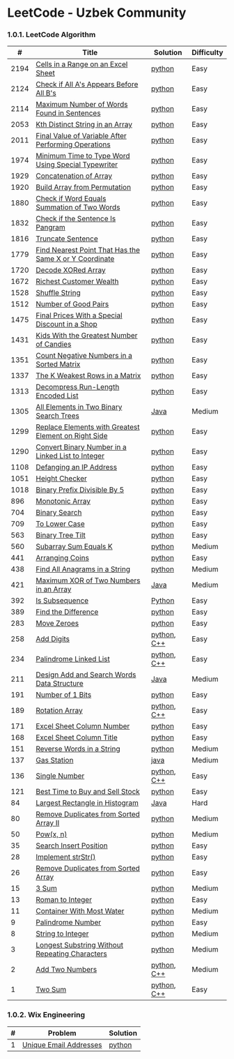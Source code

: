 LeetCode - Uzbek Community
========

### 1.0.1. LeetCode Algorithm

| #      | Title                                                                                                                                             | Solution                                                                                                                                    | Difficulty |
|--------|---------------------------------------------------------------------------------------------------------------------------------------------------|---------------------------------------------------------------------------------------------------------------------------------------------|------------|
| 2194   | [Cells in a Range on an Excel Sheet](https://leetcode.com/problems/cells-in-a-range-on-an-excel-sheet/)                                           | [python](Algorithms/python/CellsInARangeOnAnExcelSheet/cells-in-a-range-on-an-excel-sheet.py)                                               | Easy       |
| 2124   | [Check if All A's Appears Before All B's](https://leetcode.com/problems/check-if-all-as-appears-before-all-bs/)                                   | [python](Algorithms/python/CheckifAllAsAppearsBeforeAllBs/Check-if-All-A's-Appears-Before-All-B's.py)                                       | Easy       |
| 2114   | [Maximum Number of Words Found in Sentences](https://leetcode.com/problems/maximum-number-of-words-found-in-sentences/)                           | [python](Algorithms/python/MaximumNumberofWordsFoundinSentences/MaximumNumberofWordsFoundinSentences.py)                                    | Easy       |
| 2053   | [Kth Distinct String in an Array](https://leetcode.com/problems/kth-distinct-string-in-an-array/)                                                 | [python](Algorithms/python/KthDistinctStringInAnArray/distinct-string-in-an-array.py)                                                       | Easy       |
| 2011   | [Final Value of Variable After Performing Operations](https://leetcode.com/problems/final-value-of-variable-after-performing-operations/)         | [python](Algorithms/python/FinalValueOfVariableAfterPerformingOperations/FinalValueofVariableAfterPerformingOperations.py)                  | Easy       |
| 1974   | [Minimum Time to Type Word Using Special Typewriter](https://leetcode.com/problems/minimum-time-to-type-word-using-special-keyboard/)             | [python](Algorithms/python/MinimumTimetoTypeWordUsingSpecialTypewriter/minimum-time-to-type-word-using-special-typewriter.py)               | Easy       |
| 1929   | [Concatenation of Array](https://leetcode.com/problems/concatenation-of-array/)                                                                   | [python](Algorithms/python/ConcatenationOfArray/ConcatenationOfArray.py)                                                                    | Easy       |
| 1920   | [Build Array from Permutation](https://leetcode.com/problems/build-array-from-permutation/)                                                       | [python](Algorithms/python/BuildArrayfromPermutation/BuildArrayfromPermutation.py)                                                          | Easy       |
| 1880   | [Check if Word Equals Summation of Two Words](https://leetcode.com/problems/check-if-word-equals-summation-of-two-words/)                         | [python](Algorithms/python/CheckIfWordEqualsSummationOfTwoWords/ifWordEqualsSummationofTwo-Words.py)                                        | Easy       |
| 1832   | [Check if the Sentence Is Pangram](https://leetcode.com/problems/check-if-the-sentence-is-pangram/)                                               | [python](Algorithms/python/CheckIfTheSentenceIsPangram/check-if-the-sentence-is-pangram.py)                                                 | Easy       |
| 1816   | [Truncate Sentence](https://leetcode.com/problems/truncate-sentence/)                                                                             | [python](Algorithms/python/TruncateSentence/Truncate-Sentence.py)                                                                           | Easy       |
| 1779   | [Find Nearest Point That Has the Same X or Y Coordinate](https://leetcode.com/problems/find-nearest-point-that-has-the-same-x-or-y-coordinate/)   | [python](Algorithms/python/FindNearestPointThatHasTheSameXorYCoordinate/Find-Nearest-Point–That-Has-the-Same-X-or-Y-Coordinate.py)          | Easy       |
| 1720   | [Decode XORed Array](https://leetcode.com/problems/decode-xor-ed-array/)                                                                          | [python](Algorithms/python/DecodeXORedArray/DecodeXORedArray.py)                                                                            | Easy       |
| 1672   | [Richest Customer Wealth](https://leetcode.com/problems/richest-customer-wealth)                                                                  | [python](Algorithms/python/RichestCustomerWealth/)                                                                                          | Easy       |
| 1528   | [Shuffle String](https://leetcode.com/problems/shuffle-string)                                                                                    | [python](Algorithms/python/ShuffleString/ShuffleString.py)                                                                                  | Easy       |
| 1512   | [Number of Good Pairs](https://leetcode.com/problems/number-of-good-pairs)                                                                        | [python](Algorithms/python/NumberOfGoodPairs/NumberOfGoodPairs.py)                                                                          | Easy       |
| 1475   | [Final Prices With a Special Discount in a Shop](https://leetcode.com/problems/final-prices-with-a-special-discount-in-a-shop/)                   | [python](Algorithms/python/FinalPricesWithaSpecialDiscountinaShop/final-prices-with-a-special-discount-in-a-shop.py)                        | Easy       |
| 1431   | [Kids With the Greatest Number of Candies](https://leetcode.com/problems/kids-with-the-greatest-number-of-candies/)                               | [python](Algorithms/python/KidsWiththeGreatestNumberofCandies/KidsWiththeGreatestNumberofCandies.py)                                        | Easy       |
| 1351   | [Count Negative Numbers in a Sorted Matrix](https://leetcode.com/problems/count-negative-numbers-in-a-sorted-matrix/)                             | [python](Algorithms/python/CountNegativeNumbersinaSortedMatrix/Count-Negative-Numbers-in-a-Sorted-Matrix.py)                                | Easy       |
| 1337   | [The K Weakest Rows in a Matrix](https://leetcode.com/problems/the-k-weakest-rows-in-a-matrix/)                                                   | [python](Algorithms/python/TheKWeakestRowsinaMatrix/The-K-Weakest-Rows-in-a-Matrix.py)                                                      | Easy       |
| 1313   | [Decompress Run-Length Encoded List](https://leetcode.com/problems/decompress-run-length-encoded-list/)                                           | [python](Algorithms/python/DecompressRun-LengthEncodedList/1313-Decompress-Run-Length-Encoded-List.py)                                      | Easy       |
| 1305   | [All Elements in Two Binary Search Trees](https://leetcode.com/problems/all-elements-in-two-binary-search-trees)                                  | [Java](Algorithms/Java/AllElementsInTwoBinarySearchTrees/All_Elements_in_Two_Binary_Search_Trees.java)                                      | Medium     |
| 1299   | [Replace Elements with Greatest Element on Right Side](https://leetcode.com/problems/replace-elements-with-greatest-element-on-right-side/)       | [python](Algorithms/python/ReplaceElementswithGreatestElementonRightSide/Replace-Elements-with-Greatest-Element-on-Right-Side.py)           | Easy       |
| 1290   | [Convert Binary Number in a Linked List to Integer](https://leetcode.com/problems/convert-binary-number-in-a-linked-list-to-integer/)             | [python](Algorithms/python/ConvertBinaryNumberinaLinkedListtoInteger/1290.ConvertBinaryNumberinaLinkedListtoInteger.py)                     | Easy       |
| 1108   | [Defanging an IP Address](https://leetcode.com/problems/defanging-an-ip-address)                                                                  | [python](Algorithms/python/DefanginganIPAddress/DefangingAnIPAddress.py)                                                                    | Easy       |
| 1051   | [Height Checker](https://leetcode.com/problems/height-checker/)                                                                                   | [python](Algorithms/python/HeightChecker/height-checker.py)                                                                                 | Easy       |
| 1018   | [Binary Prefix Divisible By 5](https://leetcode.com/problems/binary-prefix-divisible-by-5/)                                                       | [python](Algorithms/python/BinaryPrefixDivisibleBy5/BinaryPrefixDivisibleBy5.py)                                                            | Easy       |
| 896    | [Monotonic Array](https://leetcode.com/problems/monotonic-array/)                                                                                 | [python](Algorithms/python/MonotonicArray/monotonic-array.py)                                                                               | Easy       |
| 704    | [Binary Search](https://leetcode.com/problems/binary-search/)                                                                                     | [python](Algorithms/python/BinarySearch/704-binary-search.py)                                                                               | Easy       |
| 709    | [To Lower Case](https://leetcode.com/problems/to-lower-case)                                                                                      | [python](Algorithms/python/ToLowerCase/ToLowerCase.py)                                                                                      | Easy       |
| 563    | [Binary Tree Tilt](https://leetcode.com/problems/binary-tree-tilt)                                                                                | [python](Algorithms/python/BinaryTreeTilt/BinaryTreeTilt.py)                                                                                | Easy       |
| 560    | [Subarray Sum Equals K](https://leetcode.com/problems/subarray-sum-equals-k/)                                                                     | [python](Algorithms/python/SubarraySumEqualsK/Subarray-Sum-Equals-K.py)                                                                     | Medium     |
| 441    | [Arranging Coins](https://leetcode.com/problems/arranging-coins/)                                                                                 | [python](Algorithms/python/ArrangingCoins/441-arranging-coins.py)                                                                           | Easy       |
| 438    | [Find All Anagrams in a String](https://leetcode.com/problems/find-all-anagrams-in-a-string/)                                                     | [python](Algorithms/python/FindAllAnagramsinaString/Find-All-Anagrams-in-a-String.py)                                                       | Medium     |
| 421    | [Maximum XOR of Two Numbers in an Array](https://leetcode.com/problems/maximum-xor-of-two-numbers-in-an-array/)                                   | [Java](Algorithms/Java/MaximumXOROfTwoNumbersInAnArray/Maximum_XOR_of_Two_Numbers_in_an_Array.java)                                         | Medium     |
| 392    | [Is Subsequence](https://leetcode.com/problems/is-subsequence/)                                                                                   | [Python](Algorithms/python/IsSubsequence/392-is-subsequence.py)                                                                             | Easy       |
| 389    | [Find the Difference](https://leetcode.com/problems/find-the-difference/)                                                                         | [python](Algorithms/python/FindTheDifference/389-find-the-difference.py)                                                                    | Easy       |
| 283    | [Move Zeroes](https://leetcode.com/problems/move-zeroes/)                                                                                         | [python](Algorithms/python/MoveZeroes/Move-Zeroes.py)                                                                                       | Easy       |      
| 258    | [Add Digits](https://leetcode.com/problems/add-digits/)                                                                                           | [python](Algorithms/python/AddDigits/258-add-digits.py), [C++](Algorithms/C++/AddDigits/258-add-digits.cpp)                                 | Easy       |
| 234    | [Palindrome Linked List](https://leetcode.com/problems/palindrome-linked-list/)                                                                   | [python](Algorithms/python/PalindromeLinkedList/PalindromeLinkedList.py), [C++](Algorithms/C++/PalidromeLinkedList/PalidromeLinkedList.cpp) | Easy       |
| 211    | [Design Add and Search Words Data Structure](https://leetcode.com/problems/design-add-and-search-words-data-structure/)                           | [Java](Algorithms/Java/DesignAddAndSearchWordsDataStructure/DesignAddAndSearchWordsDataStructure.java)                                      | Medium     |
| 191    | [Number of 1 Bits](https://leetcode.com/problems/number-of-1-bits/)                                                                               | [python](Algorithms/python/NumberOf1Bits/number-of-1-bits.py)                                                                               | Easy       |
| 189    | [Rotation Array](https://leetcode.com/problems/rotate-array/)                                                                                     | [python](Algorithms/python/RotateArray/RotateArray.py), [C++](Algorithms/C++/RotateArray/RotateArray.cpp)                                   | Easy       |
| 171    | [Excel Sheet Column Number](https://leetcode.com/problems/excel-sheet-column-number/)                                                             | [python](Algorithms/python/ExcelSheetColumnNumber/excel-sheet-column-number.py)                                                             | Easy       |
| 168    | [Excel Sheet Column Title](https://leetcode.com/problems/excel-sheet-column-title/)                                                               | [python](Algorithms/python/ExcelSheetColumnTitle/excel-sheet-column-title.py)                                                               | Easy       |
| 151    | [Reverse Words in a String](https://leetcode.com/problems/reverse-words-in-a-string/)                                                             | [python](Algorithms/python/ReverseWordsInAString/Reverse-Words-in-a-String.py)                                                              | Medium     |
| 137    | [Gas Station](https://leetcode.com/problems/gas-station/)                                                                                         | [java](Algorithms/Java/GasStation/Gas_Station.java)                                                                                         | Medium     |
| 136    | [Single Number](https://leetcode.com/problems/single-number/)                                                                                     | [python](Algorithms/python/SingleNumber/136-single-number.py), [C++](Algorithms/C++/SingleNumber/SingleNumber.cpp)                          | Easy       |
| 121    | [Best Time to Buy and Sell Stock](https://leetcode.com/problems/best-time-to-buy-and-sell-stock/)                                                 | [python](Algorithms/python/BestTimeToBuyAndSellStock/BestTimeToBuyAndSellStock.py)                                                          | Easy       |
| 84     | [Largest Rectangle in Histogram](https://leetcode.com/problems/largest-rectangle-in-histogram/)                                                   | [Java](Algorithms/Java/LargestRectangleInHistogram/LargestRectangleInHistogram.java)                                                        | Hard       |
| 80     | [Remove Duplicates from Sorted Array II](https://leetcode.com/problems/remove-duplicates-from-sorted-array-ii/)                                   | [python](Algorithms/python/RemoveDuplicatesfromSortedArrayII/80-Remove-Duplicates-from-Sorted-Array-II.py)                                  | Medium     |
| 50     | [Pow(x, n)](https://leetcode.com/problems/powx-n)                                                                                                 | [python](Algorithms/python/Pow(x,n)/pow(x,n).py)                                                                                            | Medium     |
| 35     | [Search Insert Position](https://leetcode.com/problems/search-insert-position/)                                                                   | [python](Algorithms/python/SearchInsertPosition/35-search-insert-position.py)                                                               | Easy       |
| 28     | [Implement strStr()](https://leetcode.com/problems/implement-strstr/)                                                                             | [python](Algorithms/python/ImplementstrStr/implement-strstr.py)                                                                             | Easy       |
| 26     | [Remove Duplicates from Sorted Array](https://leetcode.com/problems/remove-duplicates-from-sorted-array/)                                         | [python](Algorithms/python/RemoveDuplicatesfromSortedArray/26-Remove-Duplicates-from-Sorted-Array.py)                                       | Easy       |
| 15     | [3 Sum](https://leetcode.com/problems/3sum/)                                                                                                      | [python](Algorithms/python/3Sum/3Sum.py)                                                                                                    | Medium     |
| 13     | [Roman to Integer](https://leetcode.com/problems/roman-to-integer/)                                                                               | [python](Algorithms/python/RomanToInteger/roman2integer.py)                                                                                 | Easy       |
| 11     | [Container With Most Water](https://leetcode.com/problems/container-with-most-water/)                                                             | [python](Algorithms/python/ContainerWithMostWater/container-with-most-water.py)                                                             | Medium     |
| 9      | [Palindrome Number](https://leetcode.com/problems/palindrome-number)                                                                              | [python](Algorithms/python/PalindromeNumber/PalindromeNumber.py)                                                                            | Easy       |
| 8      | [String to Integer](https://leetcode.com/problems/string-to-integer-atoi/)                                                                        | [python](Algorithms/python/StringToInteger(atoi)/StringToInteger(atoi).py)                                                                  | Medium     |
| 3      | [Longest Substring Without Repeating Characters](https://leetcode.com/problems/longest-substring-without-repeating-characters/)                   | [python](Algorithms/python/LongestSubstringWithoutRepeatingCharacters/Longest-Substring-Without-Repeating-Characters.py)                    | Medium     |
| 2      | [Add Two Numbers](https://leetcode.com/problems/add-two-numbers/)                                                                                 | [python](Algorithms/python/AddTwoNumbers/AddTwoNumbers.py), [C++](Algorithms/C++/AddTwoNumbers/add-two-numbers.cpp)                         | Medium     |
| 1      | [Two Sum](https://leetcode.com/problems/two-sum/)                                                                                                 | [python](Algorithms/python/TwoSum/Two_Sum.py), [C++](Algorithms/C++/TwoSum/twoSum.cpp)                                                      | Easy       |

### 1.0.2. Wix Engineering
| #   | Problem                                                                       | Solution                                                      |
| --- | ----------------------------------------------------------------------------- | ------------------------------------------------------------- |
| 1   | [Unique Email Addresses](Algorithms/python/WixEngineering/wix-engineering.py) | [python](Algorithms/python/WixEngineering/wix-engineering.py) |




 
